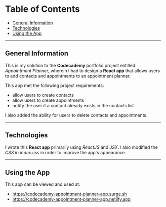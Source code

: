 # Table of Contents

* [General Information](#general-information)
* [Technologies](#technologies)
* [Using the App](#using-the-app)

***

## General Information

This is my solution to the **Codecademy** portfolio project entitled *Appointment Planner*, wherein I had to design 
a **React app** that allows users to add contacts and appointments to an appointment planner.

This app met the following project requirements:

- allow users to create contacts
- allow users to create appointments
- notify the user if a contact already exists in the contacts list

I also added the ability for users to delete contacts and appointments.

***

## Technologies
  
I wrote this **React app** primarily using *ReactJS* and *JSX*.  I also modified the *CSS* in *index.css* in order to 
improve the app's appearance.  

***

## Using the App

This app can be viewed and used at:

- https://codecademy-appointment-planner-app.surge.sh
- https://codecademy-appointment-planner-app.netlify.app
